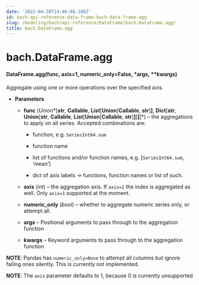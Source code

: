```yaml
---
date: '2022-04-28T14:46:08.106Z'
id: bach-api-reference-data-frame-bach-data-frame-agg
slug: /modeling/bach/api-reference/DataFrame/bach.DataFrame.agg/
title: bach.DataFrame.agg
---
```


# bach.DataFrame.agg


#### DataFrame.agg(func, axis=1, numeric_only=False, \*args, \*\*kwargs)
Aggregate using one or more operations over the specified axis.


* **Parameters**

    
    * **func** (*Union**[**str**, **Callable**, **List**[**Union**[**Callable**, **str**]**]**, **Dict**[**str**, **Union**[**str**, **Callable**, **List**[**Union**[**Callable**, **str**]**]**]**]**]*) – the aggregations to apply on all series. Accepted combinations are:


        * function, e.g. `SeriesInt64.sum`


        * function name


        * list of functions and/or function names, e.g. [`SeriesInt64.sum`, ‘mean’]


        * dict of axis labels -> functions, function names or list of such.



    * **axis** (*int*) – the aggregation axis. If `axis=1` the index is aggregated as well. Only `axis=1`
    supported at the moment.


    * **numeric_only** (*bool*) – whether to aggregate numeric series only, or attempt all.


    * **args** – Positional arguments to pass through to the aggregation function


    * **kwargs** – Keyword arguments to pass through to the aggregation function


**NOTE**: Pandas has `numeric_only=None` to attempt all columns but ignore failing ones
silently. This is currently not implemented.

**NOTE**: The `axis` parameter defaults to 1, because 0 is currently unsupported

<!-- !! processed by numpydoc !! -->
